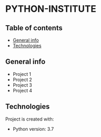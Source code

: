 # PYTHON-INSTITUTE


## Table of contents
* [General info](#general-info)
* [Technologies](#technologies)

## General info
* Project 1
* Project 2
* Project 3
* Project 4
	
## Technologies
Project is created with:
* Python version: 3.7
